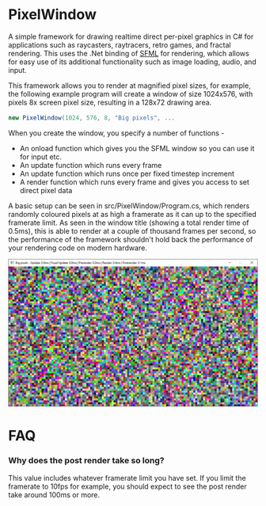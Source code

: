 # PixelWindow
A simple framework for drawing realtime direct per-pixel graphics in C# for applications such as raycasters, raytracers, retro games, and fractal rendering. This uses the .Net binding of [SFML](https://www.sfml-dev.org/) for rendering, which allows for easy use of its additional functionality such as image loading, audio, and input.

This framework allows you to render at magnified pixel sizes, for example, the following example program will create a window of size 1024x576, with pixels 8x screen pixel size, resulting in a 128x72 drawing area.
```c#
new PixelWindow(1024, 576, 8, "Big pixels", ...
```

When you create the window, you specify a number of functions -
* An onload function which gives you the SFML window so you can use it for input etc.
* An update function which runs every frame
* An update function which runs once per fixed timestep increment
* A render function which runs every frame and gives you access to set direct pixel data

A basic setup can be seen in src/PixelWindow/Program.cs, which renders randomly coloured pixels at as high a framerate as it can up to the specified framerate limit. As seen in the window title (showing a total render time of 0.5ms), this is able to render at a couple of thousand frames per second, so the performance of the framework shouldn't hold back the performance of your rendering code on modern hardware.

![screenshot](doc/screenshot.png)

# FAQ
### Why does the post render take so long?
This value includes whatever framerate limit you have set. If you limit the framerate to 10fps for example, you should expect to see the post render take around 100ms or more.